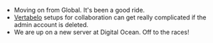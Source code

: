 * Moving on from Global. It's been a good ride. 
* [Vertabelo](http://vertabelo.com) setups for collaboration can get really complicated if the admin account is deleted.
* We are up on a new server at Digital Ocean. Off to the races!
